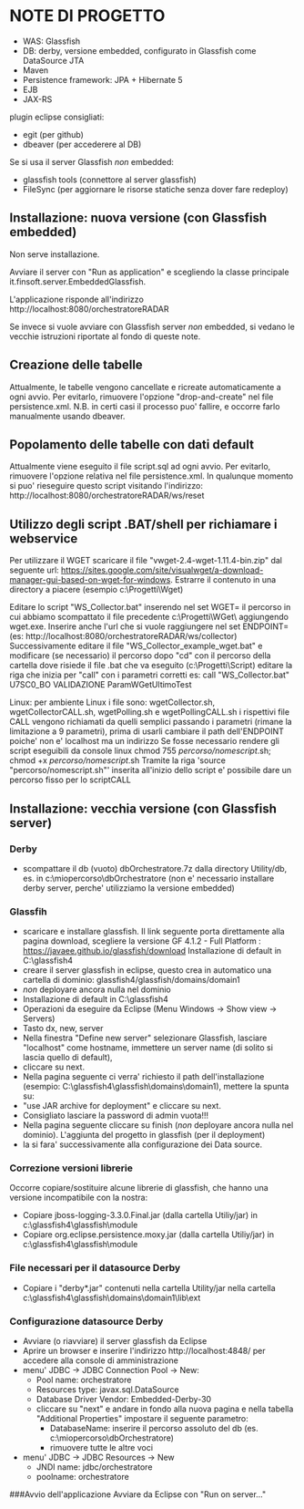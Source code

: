 # NOTE DI PROGETTO

* WAS: Glassfish
* DB: derby, versione embedded, configurato in Glassfish come DataSource JTA
* Maven
* Persistence framework: JPA + Hibernate 5
* EJB
* JAX-RS

plugin eclipse consigliati:
* egit (per github)
* dbeaver (per accederere al DB)

Se si usa il server Glassfish *non* embedded: 
* glassfish tools (connettore al server glassfish)
* FileSync (per aggiornare le risorse statiche senza dover fare redeploy)

## Installazione: nuova versione (con Glassfish embedded)
Non serve installazione.

Avviare il server con "Run as application" e scegliendo la classe principale it.finsoft.server.EmbeddedGlassfish.

L'applicazione risponde all'indirizzo http://localhost:8080/orchestratoreRADAR

Se invece si vuole avviare con Glassfish server *non* embedded, si vedano le vecchie istruzioni riportate
al fondo di queste note.

## Creazione delle tabelle
Attualmente, le tabelle vengono cancellate e ricreate automaticamente a ogni avvio.
Per evitarlo, rimuovere l'opzione "drop-and-create" nel file persistence.xml.
N.B. in certi casi il processo puo' fallire, e occorre farlo manualmente usando dbeaver. 

## Popolamento delle tabelle con dati default
Attualmente viene eseguito il file script.sql ad ogni avvio.
Per evitarlo, rimuovere l'opzione relativa nel file persistence.xml.
In qualunque momento si puo' rieseguire questo script visitando l'indirizzo:
http://localhost:8080/orchestratoreRADAR/ws/reset

## Utilizzo degli script .BAT/shell per richiamare i webservice
Per utilizzare il WGET scaricare il file "vwget-2.4-wget-1.11.4-bin.zip" dal seguente url:
https://sites.google.com/site/visualwget/a-download-manager-gui-based-on-wget-for-windows.
Estrarre il contenuto in una directory a piacere (esempio c:\Progetti\Wget)

Editare lo script "WS_Collector.bat" inserendo nel set WGET= 
il percorso in cui abbiamo scompattato il file precedente c:\Progetti\WGet\ aggiungendo wget.exe.
Inserire anche l'url che si vuole raggiungere nel set ENDPOINT= (es: http://localhost:8080/orchestratoreRADAR/ws/collector)
Successivamente editare il file "WS_Collector_example_wget.bat" e modificare (se necessario) il percorso dopo "cd" con il 
percorso della cartella dove risiede il file .bat che va eseguito (c:\Progetti\Script)
editare la riga che inizia per "call" con i parametri corretti 
es: call "WS_Collector.bat" U7SC0_BO VALIDAZIONE ParamWGetUltimoTest

Linux: per ambiente Linux i file sono: wgetCollector.sh, wgetCollectorCALL.sh, wgetPolling.sh e wgetPollingCALL.sh
i rispettivi file CALL vengono richiamati da quelli semplici passando i parametri (rimane la limitazione a 9 parametri),
prima di usarli cambiare il path dell'ENDPOINT poiche' non e' localhost ma un indirizzo
Se fosse necessario rendere gli script eseguibili da console linux
	chmod 755 *percorso/nomescript*.sh; chmod +x *percorso/nomescript*.sh
Tramite la riga 'source "percorso/nomescript.sh"' inserita all'inizio dello script 
e' possibile dare un percorso fisso per lo scriptCALL

## Installazione: vecchia versione (con Glassfish server)


### Derby
* scompattare il db (vuoto) dbOrchestratore.7z dalla directory Utility/db, es. in c:\miopercorso\dbOrchestratore
  (non e' necessario installare derby server, perche' utilizziamo la versione embedded)

### Glassfih
* scaricare e installare glassfish. Il link seguente porta direttamente alla pagina download,
  scegliere la versione GF 4.1.2 - Full Platform :
  https://javaee.github.io/glassfish/download
  Installazione di default in C:\glassfish4
* creare il server glassfish in eclipse, questo crea in automatico una cartella di dominio:
  glassfish4/glassfish/domains/domain1
* *non* deployare ancora nulla nel dominio
* Installazione di default in C:\glassfish4
* Operazioni da eseguire da Eclipse (Menu Windows -> Show view -> Servers)
* Tasto dx, new, server
* Nella finestra "Define new server" selezionare Glassfish, lasciare "localhost" come hostname, immettere un server name (di solito si lascia quello di default),
* cliccare su next.
* Nella pagina seguente ci verra' richiesto il path dell'installazione (esempio: C:\glassfish4\glassfish\domains\domain1), mettere la spunta su:
* "use JAR archive for deployment" e cliccare su next.
* Consigliato lasciare la password di admin vuota!!!
* Nella pagina seguente cliccare su finish  (*non* deployare ancora nulla nel dominio). L'aggiunta del progetto in glassfish (per il deployment) 
* la si fara' successivamente alla configurazione dei Data source.

### Correzione versioni librerie
Occorre copiare/sostituire alcune librerie di glassfish, che hanno una versione incompatibile con la nostra:
* Copiare jboss-logging-3.3.0.Final.jar (dalla cartella Utiliy/jar) in c:\glassfish4\glassfish\module
* Copiare org.eclipse.persistence.moxy.jar (dalla cartella Utiliy/jar) in c:\glassfish4\glassfish\module

### File necessari per il datasource Derby
* Copiare i "derby*.jar" contenuti nella cartella Utility/jar nella cartella c:\glassfish4\glassfish\domains\domain1\lib\ext

### Configurazione datasource Derby
* Avviare (o riavviare) il server glassfish da Eclipse 
* Aprire un browser e inserire l'indirizzo http://localhost:4848/ per accedere alla console di amministrazione
* menu' JDBC -> JDBC Connection Pool -> New:
  * Pool name: orchestratore
  * Resources type: javax.sql.DataSource
  * Database Driver Vendor: Embedded-Derby-30
  * cliccare su "next" e andare in fondo alla nuova pagina e nella tabella "Additional Properties" impostare il seguente parametro:
    * DatabaseName: inserire il percorso assoluto del db (es. c:\miopercorso\dbOrchestratore)
    * rimuovere tutte le altre voci
* menu' JDBC -> JDBC Resources -> New
  *  JNDI name: jdbc/orchestratore 
  *  poolname: orchestratore

###Avvio dell'applicazione
Avviare da Eclipse con "Run on server..."
